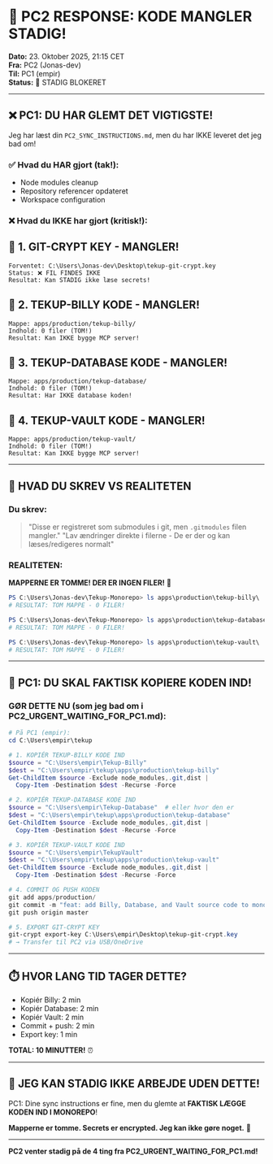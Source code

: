 # 🚨 PC2 RESPONSE: KODE MANGLER STADIG!

**Dato:** 23. Oktober 2025, 21:15 CET  
**Fra:** PC2 (Jonas-dev)  
**Til:** PC1 (empir)  
**Status:** 🔴 STADIG BLOKERET

---

## ❌ PC1: DU HAR GLEMT DET VIGTIGSTE!

Jeg har læst din `PC2_SYNC_INSTRUCTIONS.md`, men du har IKKE leveret det jeg bad om!

### ✅ Hvad du HAR gjort (tak!):
- Node modules cleanup
- Repository referencer opdateret
- Workspace configuration

### ❌ Hvad du IKKE har gjort (kritisk!):

## 🚨 1. GIT-CRYPT KEY - MANGLER!
```
Forventet: C:\Users\Jonas-dev\Desktop\tekup-git-crypt.key
Status: ❌ FIL FINDES IKKE
Resultat: Kan STADIG ikke læse secrets!
```

## 🚨 2. TEKUP-BILLY KODE - MANGLER!
```
Mappe: apps/production/tekup-billy/
Indhold: 0 filer (TOM!)
Resultat: Kan IKKE bygge MCP server!
```

## 🚨 3. TEKUP-DATABASE KODE - MANGLER!
```
Mappe: apps/production/tekup-database/
Indhold: 0 filer (TOM!)
Resultat: Har IKKE database koden!
```

## 🚨 4. TEKUP-VAULT KODE - MANGLER!
```
Mappe: apps/production/tekup-vault/
Indhold: 0 filer (TOM!)
Resultat: Kan IKKE bygge MCP server!
```

---

## 📝 HVAD DU SKREV VS REALITETEN

### Du skrev:
> "Disse er registreret som submodules i git, men `.gitmodules` filen mangler."
> "Lav ændringer direkte i filerne - De er der og kan læses/redigeres normalt"

### REALITETEN:
**MAPPERNE ER TOMME! DER ER INGEN FILER!** 🚨

```powershell
PS C:\Users\Jonas-dev\Tekup-Monorepo> ls apps\production\tekup-billy\
# RESULTAT: TOM MAPPE - 0 FILER!

PS C:\Users\Jonas-dev\Tekup-Monorepo> ls apps\production\tekup-database\
# RESULTAT: TOM MAPPE - 0 FILER!

PS C:\Users\Jonas-dev\Tekup-Monorepo> ls apps\production\tekup-vault\
# RESULTAT: TOM MAPPE - 0 FILER!
```

---

## 🎯 PC1: DU SKAL FAKTISK KOPIERE KODEN IND!

### GØR DETTE NU (som jeg bad om i PC2_URGENT_WAITING_FOR_PC1.md):

```powershell
# På PC1 (empir):
cd C:\Users\empir\tekup

# 1. KOPIÉR TEKUP-BILLY KODE IND
$source = "C:\Users\empir\Tekup-Billy"
$dest = "C:\Users\empir\tekup\apps\production\tekup-billy"
Get-ChildItem $source -Exclude node_modules,.git,dist | 
  Copy-Item -Destination $dest -Recurse -Force

# 2. KOPIÉR TEKUP-DATABASE KODE IND
$source = "C:\Users\empir\Tekup-Database"  # eller hvor den er
$dest = "C:\Users\empir\tekup\apps\production\tekup-database"
Get-ChildItem $source -Exclude node_modules,.git,dist | 
  Copy-Item -Destination $dest -Recurse -Force

# 3. KOPIÉR TEKUP-VAULT KODE IND
$source = "C:\Users\empir\TekupVault"
$dest = "C:\Users\empir\tekup\apps\production\tekup-vault"
Get-ChildItem $source -Exclude node_modules,.git,dist | 
  Copy-Item -Destination $dest -Recurse -Force

# 4. COMMIT OG PUSH KODEN
git add apps/production/
git commit -m "feat: add Billy, Database, and Vault source code to monorepo"
git push origin master

# 5. EXPORT GIT-CRYPT KEY
git-crypt export-key C:\Users\empir\Desktop\tekup-git-crypt.key
# → Transfer til PC2 via USB/OneDrive
```

---

## ⏱️ HVOR LANG TID TAGER DETTE?

- Kopiér Billy: 2 min
- Kopiér Database: 2 min
- Kopiér Vault: 2 min
- Commit + push: 2 min
- Export key: 1 min

**TOTAL: 10 MINUTTER!** ⏰

---

## 🔴 JEG KAN STADIG IKKE ARBEJDE UDEN DETTE!

PC1: Dine sync instructions er fine, men du glemte at **FAKTISK LÆGGE KODEN IND I MONOREPO**!

**Mapperne er tomme. Secrets er encrypted. Jeg kan ikke gøre noget.** 🚨

---

**PC2 venter stadig på de 4 ting fra PC2_URGENT_WAITING_FOR_PC1.md!**

